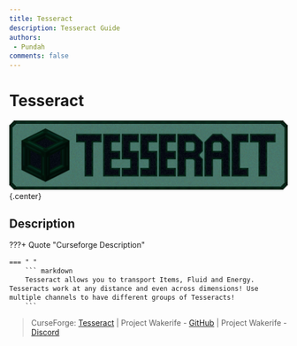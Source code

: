 ```yaml
---
title: Tesseract
description: Tesseract Guide
authors: 
 - Pundah
comments: false
---
```

# Tesseract
![](img/Tesseract.png){.center}
## Description
???+ Quote "Curseforge Description"

    === " "
        ``` markdown
        Tesseract allows you to transport Items, Fluid and Energy. Tesseracts work at any distance and even across dimensions! Use multiple channels to have different groups of Tesseracts!
        ```


> CurseForge: [Tesseract](https://www.curseforge.com/minecraft/mc-mods/tesseract) | Project Wakerife - [GitHub](https://github.com/Pundah) | Project Wakerife - [Discord](https://discord.gg/M4HQTQ9g9f)